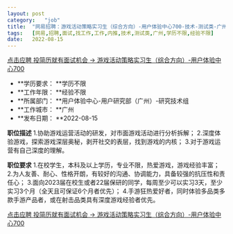 ```yaml
---
layout:	post
category:	"job"
title:	"网易招聘：游戏活动策略实习生（综合方向）-用户体验中心700-技术-测试类-广州学历不限经验不限"
tags:	[网易,招聘,面试,找工作,工作,内推,技术,测试类,广州,学历不限,经验不限]
date:	2022-08-15
---
```


[点击应聘 投简历就有面试机会 -> 游戏活动策略实习生（综合方向）-用户体验中心700](http://mobile.bole.netease.com/bole/boleDetail?id=37744&employeeId=346f03c3cda5f04c&key=all)



- **学历要求： **学历不限
- **工作年限： **经验不限
- **所属部门： **用户体验中心-用户研究部（广州）-研究技术组
- **工作城市： **广州
- **发布日期： **2022-08-15



**职位描述**
1.协助游戏运营活动的研发，对市面游戏活动进行分析拆解；
2.深度体验游戏，探索游戏深层奥秘，剥开社交的表层，找到游戏的内核；
3.对于游戏运营有自己深度的理解。



**职位要求**
1.在校学生，本科及以上学历，专业不限，热爱游戏，游戏经验丰富；
2.为人友善、耐心、性格开朗，有较好的沟通、协调能力，具备较强的抗压性和责任心；
3.面向2023届在校生或者22届保研的同学，每周至少可以实习3天，至少实习3个月（全天且可保证6个月者优先）；
4.手游狂热爱好者，同时体验多品类多款手游产品者，或在射击品类具有深度游戏经验者优先。



[点击应聘 投简历就有面试机会 -> 游戏活动策略实习生（综合方向）-用户体验中心700](http://mobile.bole.netease.com/bole/boleDetail?id=37744&employeeId=346f03c3cda5f04c&key=all)